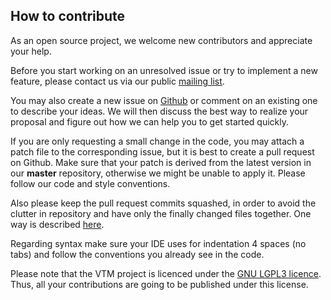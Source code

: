 ## How to contribute

As an open source project, we welcome new contributors and appreciate your help.

Before you start working on an unresolved issue or try to implement a new feature, please contact us via our public [mailing list](https://groups.google.com/group/mapsforge-dev).

You may also create a new issue on [Github](https://github.com/mapsforge/vtm/issues) or comment on an existing one to describe your ideas. We will then discuss the best way to realize your proposal and figure out how we can help you to get started quickly.

If you are only requesting a small change in the code, you may attach a patch file to the corresponding issue, but it is best to create a pull request on Github. Make sure that your patch is derived from the latest version in our **master** repository, otherwise we might be unable to apply it. Please follow our code and style conventions.

Also please keep the pull request commits squashed, in order to avoid the clutter in repository and have only the finally changed files together. One way is described [here](http://gitready.com/advanced/2009/02/10/squashing-commits-with-rebase.html).

Regarding syntax make sure your IDE uses for indentation 4 spaces (no tabs) and follow the conventions you already see in the code.

Please note that the VTM project is licenced under the [GNU LGPL3 licence](http://www.gnu.org/licenses/lgpl.html). Thus, all your contributions are going to be published under this license.
